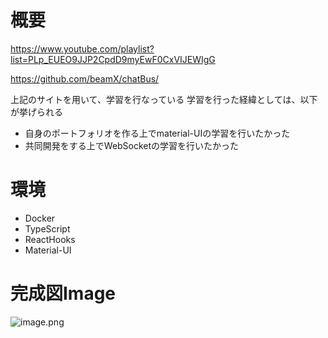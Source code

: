 # 概要

https://www.youtube.com/playlist?list=PLp_EUEO9JJP2CpdD9myEwF0CxVIJEWIgG

https://github.com/beamX/chatBus/

上記のサイトを用いて、学習を行なっている
学習を行った経緯としては、以下が挙げられる

* 自身のポートフォリオを作る上でmaterial-UIの学習を行いたかった
* 共同開発をする上でWebSocketの学習を行いたかった

# 環境

- Docker
- TypeScript
- ReactHooks
- Material-UI

# 完成図Image

![image.png](https://qiita-image-store.s3.ap-northeast-1.amazonaws.com/0/759535/5a2b30f6-cea5-3091-1857-fcac28d2c5ab.png)
